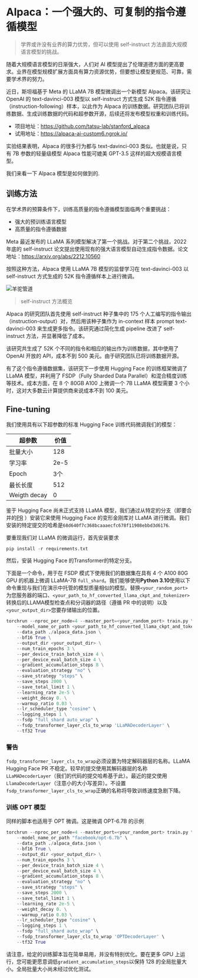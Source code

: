 # Alpaca：一个强大的、可复制的指令遵循模型

> 学界或许没有业界的算力优势，但可以使用 self-instruct 方法直面大规模语言模型的挑战。

随着大规模语言模型的日渐强大，人们对 AI 模型提出了伦理道德方面的更高要求。业界在模型规模扩展方面具有算力资源优势，但要想让模型更规范、可靠，需要学术界的努力。

近日，斯坦福基于 Meta 的 LLaMA 7B 模型微调出一个新模型 Alpaca。该研究让 OpenAI 的 text-davinci-003 模型以 self-instruct 方式生成 52K 指令遵循（instruction-following）样本，以此作为 Alpaca 的训练数据。研究团队已将训练数据、生成训练数据的代码和超参数开源，后续还将发布模型权重和训练代码。

- 项目地址：https://github.com/tatsu-lab/stanford_alpaca
- 试用地址：https://alpaca-ai-custom6.ngrok.io/

实验结果表明，Alpaca 的很多行为都与 text-davinci-003 类似。也就是说，只有 7B 参数的轻量级模型 Alpaca 性能可媲美 GPT-3.5 这样的超大规模语言模型。

我们来看一下 Alpaca 模型是如何做到的.

## 训练方法

在学术界的预算条件下，训练高质量的指令遵循模型面临两个重要挑战：

- 强大的预训练语言模型
- 高质量的指令遵循数据

Meta 最近发布的 LLaMA 系列模型解决了第一个挑战。对于第二个挑战，2022 年底的 self-instruct 论文提出使用现有的强大语言模型自动生成指令数据。论文地址：https://arxiv.org/abs/2212.10560

按照这种方法，Alpaca 使用 LLaMA 7B 模型的监督学习在 text-davinci-003 以 self-instruct 方式生成的 52K 指令遵循样本上进行微调。

![羊驼管道](https://crfm.stanford.edu/static/img/posts/2023-03-13-alpaca/alpaca_main.jpg)

> self-instruct 方法概览

Alpaca 的研究团队首先使用 self-instruct 种子集中的 175 个人工编写的指令输出（instruction-output）对，然后用该种子集作为 in-context 样本 prompt text-davinci-003 来生成更多指令。该研究通过简化生成 pipeline 改进了 self-instruct 方法，并显著降低了成本。

该研究共生成了 52K 个不同的指令和相应的输出作为训练数据，其中使用了 OpenAI 开放的 API，成本不到 500 美元。由于研究团队已将训练数据开源。

有了这个指令遵循数据集，该研究下一步使用 Hugging Face 的训练框架微调了 LLaMA 模型，并利用了 FSDP（Fully Sharded Data Parallel）和混合精度训练等技术。成本方面，在 8 个 80GB A100 上微调一个 7B LLaMA 模型需要 3 个小时，这对大多数云计算提供商来说成本不到 100 美元。

## Fine-tuning

我们使用具有以下超参数的标准 Hugging Face 训练代码微调我们的模型：

| 超参数       | 价值 |
| ------------ | ---- |
| 批量大小     | 128  |
| 学习率       | 2e-5 |
| Epoch        | 3个  |
| 最长长度     | 512  |
| Weigth decay | 0    |

鉴于 Hugging Face 尚未正式支持 LLaMA 模型，我们通过从特定的分支（即要合并的[PR](https://github.com/huggingface/transformers/pull/21955) ）安装它来使用 Hugging Face 的变形金刚库对 LLaMA 进行微调。我们安装的特定提交的哈希是`68d640f7c368bcaaaecfc678f11908ebbd3d6176`.

要重现我们对 LLaMA 的微调运行，首先安装要求

```python
pip install -r requirements.txt
```

然后，安装 Hugging Face 的Transformer的特定分支。

下面是一个命令，用于在 FSDP 模式下使用我们的数据集在具有 4 个 A100 80G GPU 的机器上微调 LLaMA-7B `full_shard`。我们能够使用**Python 3.10**使用以下命令重现与我们在演示中托管的模型质量相似的模型。替换`<your_random_port>`为您服务器的端口、`<your_path_to_hf_converted_llama_ckpt_and_tokenizer>`转换后的LLAMA模型检查点和分词器的路径（遵循 PR 中的说明）以及`<your_output_dir>`您要存储输出的位置。

```python
torchrun --nproc_per_node=4 --master_port=<your_random_port> train.py \
    --model_name_or_path <your_path_to_hf_converted_llama_ckpt_and_tokenizer> \
    --data_path ./alpaca_data.json \
    --bf16 True \
    --output_dir <your_output_dir> \
    --num_train_epochs 3 \
    --per_device_train_batch_size 4 \
    --per_device_eval_batch_size 4 \
    --gradient_accumulation_steps 8 \
    --evaluation_strategy "no" \
    --save_strategy "steps" \
    --save_steps 2000 \
    --save_total_limit 1 \
    --learning_rate 2e-5 \
    --weight_decay 0. \
    --warmup_ratio 0.03 \
    --lr_scheduler_type "cosine" \
    --logging_steps 1 \
    --fsdp "full_shard auto_wrap" \
    --fsdp_transformer_layer_cls_to_wrap 'LLaMADecoderLayer' \
    --tf32 True
```

### 警告

`fsdp_transformer_layer_cls_to_wrap`必须设置为特定解码器层的名称。LLaMA Hugging Face PR 不稳定。较早的提交使用其解码器层的名称`LLaMADecoderLayer`（我们的代码的提交哈希基于此）。最近的提交使用`LlamaDecoderLayer`（注意小的大小写差异）。不设置`fsdp_transformer_layer_cls_to_wrap`正确的名称将导致训练速度急剧下降。

### 训练 OPT 模型

同样的脚本也适用于 OPT 微调。这是微调 OPT-6.7B 的示例

```python
torchrun --nproc_per_node=4 --master_port=<your_random_port> train.py \
    --model_name_or_path "facebook/opt-6.7b" \
    --data_path ./alpaca_data.json \
    --bf16 True \
    --output_dir <your_output_dir> \
    --num_train_epochs 3 \
    --per_device_train_batch_size 4 \
    --per_device_eval_batch_size 4 \
    --gradient_accumulation_steps 8 \
    --evaluation_strategy "no" \
    --save_strategy "steps" \
    --save_steps 2000 \
    --save_total_limit 1 \
    --learning_rate 2e-5 \
    --weight_decay 0. \
    --warmup_ratio 0.03 \
    --lr_scheduler_type "cosine" \
    --logging_steps 1 \
    --fsdp "full_shard auto_wrap" \
    --fsdp_transformer_layer_cls_to_wrap 'OPTDecoderLayer' \
    --tf32 True
```

请注意，给定的训练脚本旨在简单易用，并没有特别优化。要在更多 GPU 上运行，您可能更愿意调低`gradient_accumulation_steps`以保持 128 的全局批量大小。全局批量大小尚未经过优化测试。
